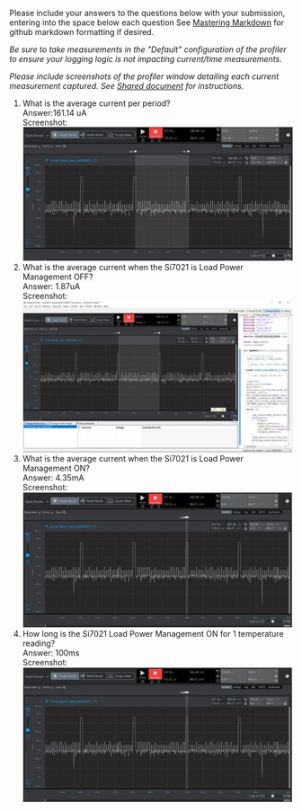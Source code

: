 Please include your answers to the questions below with your submission, entering into the space below each question
See [Mastering Markdown](https://guides.github.com/features/mastering-markdown/) for github markdown formatting if desired.

*Be sure to take measurements in the "Default" configuration of the profiler to ensure your logging logic is not impacting current/time measurements.*

*Please include screenshots of the profiler window detailing each current measurement captured.  See [Shared document](https://docs.google.com/document/d/1Ro9G2Nsr_ZXDhBYJ6YyF9CPivb--6UjhHRmVhDGySag/edit?usp=sharing) for instructions.* 

1. What is the average current per period?   
   Answer:161.14 uA
   <br>Screenshot:  
   ![Avg_current_per_period](screenshots/ss_question1.jpg)  
2. What is the average current when the Si7021 is Load Power Management OFF?  
   Answer: 1.87uA
   <br>Screenshot:  
   ![Avg_current_lpmOFF](screenshots/ss_question2.jpg)
3. What is the average current when the Si7021 is Load Power Management ON?  
   Answer: 4.35mA
   <br>Screenshot:  
   ![Avg_current_lpmON](screenshots/ss_question3.jpg)
4. How long is the Si7021 Load Power Management ON for 1 temperature reading?  
   Answer: 100ms
   <br>Screenshot:  
   ![Time_lpmON](screenshots/ss_question3.jpg)
